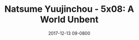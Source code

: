 ---
layout: entry.pug
title: "Natsume Yuujinchou - 5x08: A World Unbent"
date: 2017-12-13 09-0800
publishDate: 2018-12-31T00:00:00 -0800
broadcastDate: 2016-11-29 09-0800
categories: watchthroughs anime natsume-yuujinchou
draft: true
---